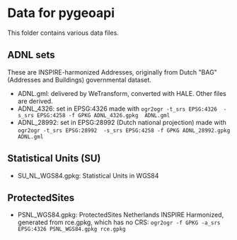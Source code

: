 # Data for pygeoapi

This folder contains various data files.

## ADNL sets
These are INSPIRE-harmonized Addresses, originally from Dutch "BAG" (Addresses and Buildings) governmental dataset.

* ADNL.gml: delivered by WeTransform, converted with HALE. Other files are derived.
* ADNL_4326: set in EPSG:4326 made with `ogr2ogr -t_srs EPSG:4326  -s_srs EPSG:4258 -f GPKG ADNL_4326.gpkg  ADNL.gml`
* ADNL_28992: set in EPSG:28992 (Dutch national projection) made with `ogr2ogr -t_srs EPSG:28992  -s_srs EPSG:4258 -f GPKG ADNL_28992.gpkg  ADNL.gml`

## Statistical Units (SU)

* SU_NL_WGS84.gpkg: Statistical Units in WGS84

## ProtectedSites

* PSNL_WGS84.gpkg: ProtectedSites Netherlands INSPIRE Harmonized, generated from rce.gpkg, which has no CRS: `ogr2ogr -f GPKG -a_srs EPSG:4326 PSNL_WGS84.gpkg rce.gpkg`
